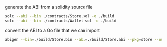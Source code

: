 generate the ABI from a solidity source file
```bash
solc --abi --bin ./contracts/Store.sol -o ./build
solc --abi --bin ./contracts/Wallet.sol -o ./build
```

convert the ABI to a Go file that we can import
```bash
abigen --bin=./build/Store.bin --abi=./build/Store.abi --pkg=store --out=Store.go
```

